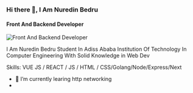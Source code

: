 ### Hi there 👋, I Am Nuredin Bedru
####  Front And Backend Developer 
![ Front And Backend Developer ](https://avatars.githubusercontent.com/u/119440292?v=4)

I Am Nuredin Bedru Student In Adiss Ababa Institution Of Technology In Computer Engineering With Solid Knowledge in Web Dev

Skills: VUE JS / REACT / JS / HTML / CSS/Golang/Node/Express/Next

- 🔭 I’m currently learing http networking
- 




